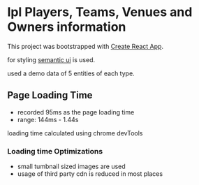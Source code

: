 # Ipl Players, Teams, Venues and Owners information

This project was bootstrapped with [Create React App](https://github.com/facebook/create-react-app).

for styling [semantic ui](https://semantic-ui.com/) is used.

used a demo data of 5 entities of each type.

## Page Loading Time

- recorded 95ms as the page loading time
- range: 144ms - 1.44s

loading time calculated using chrome devTools

### Loading time Optimizations

- small tumbnail sized images are used
- usage of third party cdn is reduced in most places
